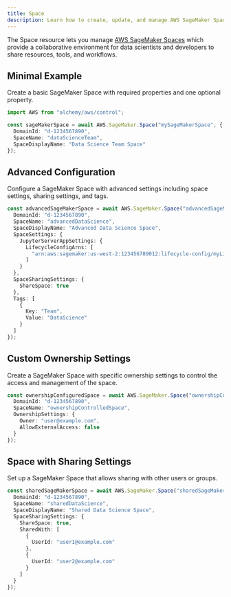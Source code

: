 ```yaml
---
title: Space
description: Learn how to create, update, and manage AWS SageMaker Spaces using Alchemy Cloud Control.
---
```


The Space resource lets you manage [AWS SageMaker Spaces](https://docs.aws.amazon.com/sagemaker/latest/userguide/) which provide a collaborative environment for data scientists and developers to share resources, tools, and workflows.

## Minimal Example

Create a basic SageMaker Space with required properties and one optional property.

```ts
import AWS from "alchemy/aws/control";

const sageMakerSpace = await AWS.SageMaker.Space("mySageMakerSpace", {
  DomainId: "d-1234567890",
  SpaceName: "dataScienceTeam",
  SpaceDisplayName: "Data Science Team Space"
});
```

## Advanced Configuration

Configure a SageMaker Space with advanced settings including space settings, sharing settings, and tags.

```ts
const advancedSageMakerSpace = await AWS.SageMaker.Space("advancedSageMakerSpace", {
  DomainId: "d-1234567890",
  SpaceName: "advancedDataScience",
  SpaceDisplayName: "Advanced Data Science Space",
  SpaceSettings: {
    JupyterServerAppSettings: {
      LifecycleConfigArns: [
        "arn:aws:sagemaker:us-west-2:123456789012:lifecycle-config/myLifecycleConfig"
      ]
    }
  },
  SpaceSharingSettings: {
    ShareSpace: true
  },
  Tags: [
    {
      Key: "Team",
      Value: "DataScience"
    }
  ]
});
```

## Custom Ownership Settings

Create a SageMaker Space with specific ownership settings to control the access and management of the space.

```ts
const ownershipConfiguredSpace = await AWS.SageMaker.Space("ownershipConfiguredSpace", {
  DomainId: "d-1234567890",
  SpaceName: "ownershipControlledSpace",
  OwnershipSettings: {
    Owner: "user@example.com",
    AllowExternalAccess: false
  }
});
```

## Space with Sharing Settings

Set up a SageMaker Space that allows sharing with other users or groups.

```ts
const sharedSageMakerSpace = await AWS.SageMaker.Space("sharedSageMakerSpace", {
  DomainId: "d-1234567890",
  SpaceName: "sharedDataScience",
  SpaceDisplayName: "Shared Data Science Space",
  SpaceSharingSettings: {
    ShareSpace: true,
    SharedWith: [
      {
        UserId: "user1@example.com"
      },
      {
        UserId: "user2@example.com"
      }
    ]
  }
});
```